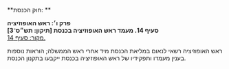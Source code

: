 **חוק הכנסת: **

**פרק ו׳: ראש האופוזיציה**  
**סעיף 14. מעמד ראש האופוזיציה בכנסת [תיקון: תש״ס־3]**  
[מקור: סעיף 14. ](https://he.wikisource.org/wiki/חוק_הכנסת#סעיף_14)  

ראש האופוזיציה רשאי לנאום במליאת הכנסת מיד אחרי ראש הממשלה; הוראות נוספות בענין מעמדו ותפקידיו של ראש האופוזיציה בכנסת ייקבעו בתקנון הכנסת.
